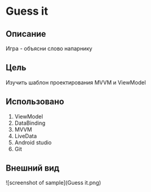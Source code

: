 # Guess it
## Описание
Игра - объясни слово напарнику
## Цель
Изучить шаблон проектирования MVVM и ViewModel
## Использовано
1. ViewModel
2. DataBinding
3. MVVM
4. LiveData
5. Android studio
6. Git
## Внешний вид
![screenshot of sample](Guess it.png)
